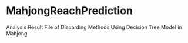 # MahjongReachPrediction
Analysis Result File of Discarding Methods Using Decision Tree Model in Mahjong
